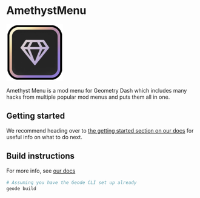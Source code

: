 # AmethystMenu

<img src="logo.png" width="150" alt="the mod's logo" />

Amethyst Menu is a mod menu for Geometry Dash which includes many hacks from multiple popular mod menus and puts them all in one.

## Getting started
We recommend heading over to [the getting started section on our docs](https://docs.geode-sdk.org/getting-started/) for useful info on what to do next.

## Build instructions
For more info, see [our docs](https://docs.geode-sdk.org/getting-started/create-mod#build)
```sh
# Assuming you have the Geode CLI set up already
geode build
```